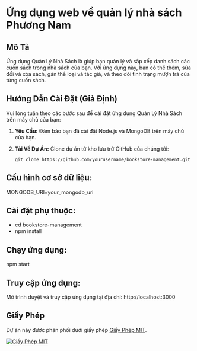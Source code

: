 # Ứng dụng web về quản lý nhà sách Phương Nam

## Mô Tả
Ứng dụng Quản Lý Nhà Sách là giúp bạn quản lý và sắp xếp danh sách các cuốn sách trong nhà sách của bạn. Với ứng dụng này, bạn có thể thêm, sửa đổi và xóa sách, gán thể loại và tác giả, và theo dõi tình trạng mượn trả của từng cuốn sách.

## Hướng Dẫn Cài Đặt (Giả Định)
Vui lòng tuân theo các bước sau để cài đặt ứng dụng Quản Lý Nhà Sách trên máy chủ của bạn:

1. **Yêu Cầu:** Đảm bảo bạn đã cài đặt Node.js và MongoDB trên máy chủ của bạn.

2. **Tải Về Dự Án:** Clone dự án từ kho lưu trữ GitHub của chúng tôi:

   ```shell
   git clone https://github.com/yourusername/bookstore-management.git

## Cấu hình cơ sở dữ liệu:
MONGODB_URI=your_mongodb_uri

## Cài đặt phụ thuộc:
- cd bookstore-management
- npm install

## Chạy ứng dụng:
npm start

## Truy cập ứng dụng:
Mở trình duyệt và truy cập ứng dụng tại địa chỉ: http://localhost:3000

## Giấy Phép
Dự án này được phân phối dưới giấy phép [Giấy Phép MIT](LICENSE).

[![Giấy Phép MIT](https://img.shields.io/badge/License-MIT-yellow.svg)](https://opensource.org/licenses/MIT)
